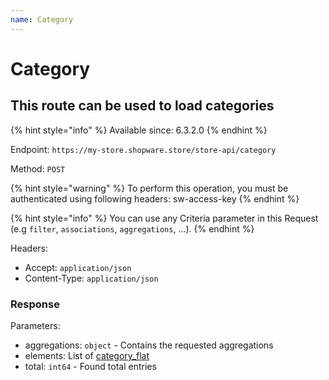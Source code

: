 ```yaml
---
name: Category
---
```


# Category

## This route can be used to load categories

{% hint style="info" %}
Available since: 6.3.2.0
{% endhint %}

Endpoint: `https://my-store.shopware.store/store-api/category`

Method: `POST`

{% hint style="warning" %}
To perform this operation, you must be authenticated using following headers:
sw-access-key
{% endhint %}

{% hint style="info" %}
You can use any Criteria parameter in this Request (e.g `filter`, `associations`, `aggregations`, ...).
{% endhint %}

Headers:

- Accept: `application/json`
- Content-Type: `application/json`

### Response

Parameters:

- aggregations: `object` - Contains the requested aggregations
- elements: List of [category_flat](/schema/category_flat.md)
- total: `int64` - Found total entries
